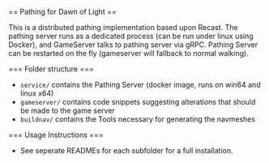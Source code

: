 == Pathing for Dawn of Light ==

This is a distributed pathing implementation based upon Recast. The pathing server runs as a dedicated process (can be run under linux using Docker), and GameServer talks to pathing server via gRPC. Pathing Server can be restarted on the fly (gameserver will fallback to normal walking).

=== Folder structure ===

*  `service/` contains the Pathing Server (docker image, runs on win64 and linux x64)
*  `gameserver/` contains code snippets suggesting alterations that should be made to the game server
*  `buildnav/` contains the Tools necessary for generating the navmeshes

=== Usage Instructions ===

*  See seperate READMEs for each subfolder for a full installation.

